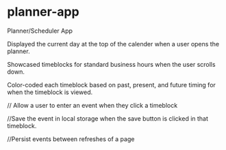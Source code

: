 # planner-app
Planner/Scheduler App

Displayed the current day at the top of the calender when a user opens the planner.

Showcased timeblocks for standard business hours when the user scrolls down.

Color-coded each timeblock based on past, present, and future timing for when the timeblock is viewed.

// Allow a user to enter an event when they click a timeblock

//Save the event in local storage when the save button is clicked in that timeblock.

//Persist events between refreshes of a page